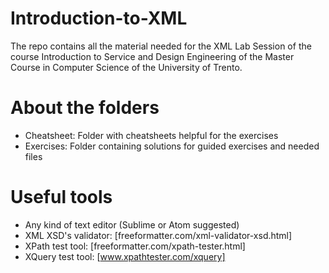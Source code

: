 # Introduction-to-XML

The repo contains all the material needed for the XML Lab Session of the course Introduction to Service and Design Engineering of the Master Course in Computer Science of the University of Trento.

# About the folders

* Cheatsheet: Folder with cheatsheets helpful for the exercises
* Exercises: Folder containing solutions for guided exercises and needed files

# Useful tools

* Any kind of text editor (Sublime or Atom suggested)
* XML XSD's validator: [freeformatter.com/xml-validator-xsd.html]
* XPath test tool: [freeformatter.com/xpath-tester.html]
* XQuery test tool: [www.xpathtester.com/xquery]